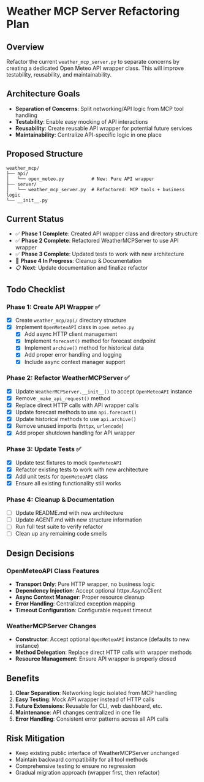 # Weather MCP Server Refactoring Plan

## Overview
Refactor the current `weather_mcp_server.py` to separate concerns by creating a dedicated Open Meteo API wrapper class. This will improve testability, reusability, and maintainability.

## Architecture Goals
- **Separation of Concerns**: Split networking/API logic from MCP tool handling
- **Testability**: Enable easy mocking of API interactions
- **Reusability**: Create reusable API wrapper for potential future services
- **Maintainability**: Centralize API-specific logic in one place

## Proposed Structure
```
weather_mcp/
├── api/
│   └── open_meteo.py          # New: Pure API wrapper
├── server/
│   └── weather_mcp_server.py  # Refactored: MCP tools + business logic
└── __init__.py
```

## Current Status
- ✅ **Phase 1 Complete**: Created API wrapper class and directory structure
- ✅ **Phase 2 Complete**: Refactored WeatherMCPServer to use API wrapper
- ✅ **Phase 3 Complete**: Updated tests to work with new architecture
- 🔄 **Phase 4 In Progress**: Cleanup & Documentation
- 📋 **Next**: Update documentation and finalize refactor

## Todo Checklist

### Phase 1: Create API Wrapper ✅
- [x] Create `weather_mcp/api/` directory structure
- [x] Implement `OpenMeteoAPI` class in `open_meteo.py`
  - [x] Add async HTTP client management
  - [x] Implement `forecast()` method for forecast endpoint
  - [x] Implement `archive()` method for historical data
  - [x] Add proper error handling and logging
  - [x] Include async context manager support

### Phase 2: Refactor WeatherMCPServer ✅
- [x] Update `WeatherMCPServer.__init__()` to accept `OpenMeteoAPI` instance
- [x] Remove `_make_api_request()` method
- [x] Replace direct HTTP calls with API wrapper calls
- [x] Update forecast methods to use `api.forecast()`
- [x] Update historical methods to use `api.archive()`
- [x] Remove unused imports (`httpx`, `urlencode`)
- [x] Add proper shutdown handling for API wrapper

### Phase 3: Update Tests ✅
- [x] Update test fixtures to mock `OpenMeteoAPI`
- [x] Refactor existing tests to work with new architecture
- [x] Add unit tests for `OpenMeteoAPI` class
- [x] Ensure all existing functionality still works

### Phase 4: Cleanup & Documentation
- [ ] Update README.md with new architecture
- [ ] Update AGENT.md with new structure information
- [ ] Run full test suite to verify refactor
- [ ] Clean up any remaining code smells

## Design Decisions

### OpenMeteoAPI Class Features
- **Transport Only**: Pure HTTP wrapper, no business logic
- **Dependency Injection**: Accept optional httpx.AsyncClient
- **Async Context Manager**: Proper resource cleanup
- **Error Handling**: Centralized exception mapping
- **Timeout Configuration**: Configurable request timeout

### WeatherMCPServer Changes
- **Constructor**: Accept optional `OpenMeteoAPI` instance (defaults to new instance)
- **Method Delegation**: Replace direct HTTP calls with wrapper methods
- **Resource Management**: Ensure API wrapper is properly closed

## Benefits
1. **Clear Separation**: Networking logic isolated from MCP handling
2. **Easy Testing**: Mock API wrapper instead of HTTP calls
3. **Future Extensions**: Reusable for CLI, web dashboard, etc.
4. **Maintenance**: API changes centralized in one file
5. **Error Handling**: Consistent error patterns across all API calls

## Risk Mitigation
- Keep existing public interface of WeatherMCPServer unchanged
- Maintain backward compatibility for all tool methods
- Comprehensive testing to ensure no regression
- Gradual migration approach (wrapper first, then refactor)
